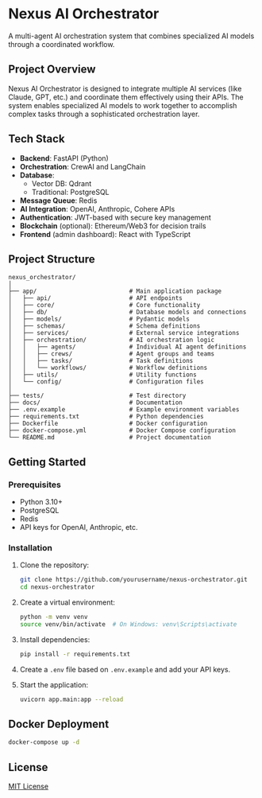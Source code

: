 # Nexus AI Orchestrator

A multi-agent AI orchestration system that combines specialized AI models through a coordinated workflow.

## Project Overview

Nexus AI Orchestrator is designed to integrate multiple AI services (like Claude, GPT, etc.) and coordinate them effectively using their APIs. The system enables specialized AI models to work together to accomplish complex tasks through a sophisticated orchestration layer.

## Tech Stack

- **Backend**: FastAPI (Python)
- **Orchestration**: CrewAI and LangChain
- **Database**:
  - Vector DB: Qdrant
  - Traditional: PostgreSQL
- **Message Queue**: Redis
- **AI Integration**: OpenAI, Anthropic, Cohere APIs
- **Authentication**: JWT-based with secure key management
- **Blockchain** (optional): Ethereum/Web3 for decision trails
- **Frontend** (admin dashboard): React with TypeScript

## Project Structure

```
nexus_orchestrator/
│
├── app/                          # Main application package
│   ├── api/                      # API endpoints
│   ├── core/                     # Core functionality
│   ├── db/                       # Database models and connections
│   ├── models/                   # Pydantic models
│   ├── schemas/                  # Schema definitions
│   ├── services/                 # External service integrations
│   ├── orchestration/            # AI orchestration logic
│   │   ├── agents/               # Individual AI agent definitions
│   │   ├── crews/                # Agent groups and teams
│   │   ├── tasks/                # Task definitions
│   │   └── workflows/            # Workflow definitions
│   ├── utils/                    # Utility functions
│   └── config/                   # Configuration files
│
├── tests/                        # Test directory
├── docs/                         # Documentation
├── .env.example                  # Example environment variables
├── requirements.txt              # Python dependencies
├── Dockerfile                    # Docker configuration
├── docker-compose.yml            # Docker Compose configuration
└── README.md                     # Project documentation
```

## Getting Started

### Prerequisites

- Python 3.10+
- PostgreSQL
- Redis
- API keys for OpenAI, Anthropic, etc.

### Installation

1. Clone the repository:
   ```bash
   git clone https://github.com/yourusername/nexus-orchestrator.git
   cd nexus-orchestrator
   ```

2. Create a virtual environment:
   ```bash
   python -m venv venv
   source venv/bin/activate  # On Windows: venv\Scripts\activate
   ```

3. Install dependencies:
   ```bash
   pip install -r requirements.txt
   ```

4. Create a `.env` file based on `.env.example` and add your API keys.

5. Start the application:
   ```bash
   uvicorn app.main:app --reload
   ```

## Docker Deployment

```bash
docker-compose up -d
```

## License

[MIT License](LICENSE)
